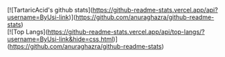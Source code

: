​[​![​TartaricAcid's github stats​]​(https://github-readme-stats.vercel.app/api?username=ByUsi-link​)]​(https://github.com/anuraghazra/github-readme-stats​)  
​[​![​Top Langs​]​(https://github-readme-stats.vercel.app/api/top-langs/?username=ByUsi-link&hide=css,html​)]​(https://github.com/anuraghazra/github-readme-stats​)